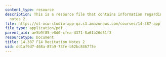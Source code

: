 ```yaml
---
content_type: resource
description: This is a resource file that contains information regarding recitation
  notes 2.
file: https://ol-ocw-studio-app-qa.s3.amazonaws.com/courses/14-387-applied-econometrics-mostly-harmless-big-data-fall-2014/dd1af9d7468a87a973feb52bc8467f5e_MIT14_387F14_Recitation2.pdf
file_type: application/pdf
parent_uid: ae5b9f85-e8d0-cfea-4371-8a61b26d51f3
resourcetype: Document
title: 14.387 F14 Recitation Notes 2
uid: dd1af9d7-468a-87a9-73fe-b52bc8467f5e
---
```

